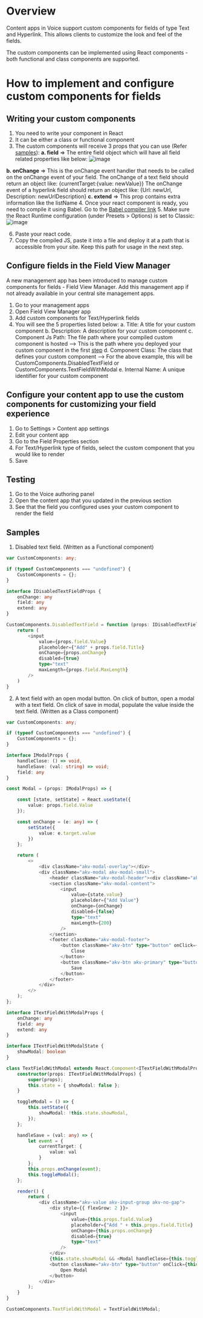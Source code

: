 # Overview

Content apps in Voice support custom components for fields of type Text and Hyperlink. This allows clients to customize the look and feel of the fields.

The custom components can be implemented using React components - both functional and class components are supported.

# How to implement and configure custom components for fields

## Writing your custom components

1.	You need to write your component in React
2.	It can be either a class or functional component
3.	The custom components will receive 3 props that you can use (Refer [samples](https://akuminadev.visualstudio.com/Akumina/_wiki/wikis/Akumina.wiki/404/Custom-components-for-fields?anchor=samples)):
**a.	field** => The entire field object which will have all field related properties like below:
![image](https://github.com/user-attachments/assets/f354b94c-fcf7-4dfa-818f-3d752f27c58e)

**b.	onChange** => This is the onChange event handler that needs to be called on the onChange event of your field.
    The onChange of a text field should return an object like: 
{currentTarget:{value: newValue}}
    The onChange event of a hyperlink field should return an object like:
{Url: newUrl, Description: newUrlDescription}
**c.	extend** => This prop contains extra information like the listName
4.	Once your react component is ready, you need to compile it using Babel. Go to the [Babel compiler link](https://babeljs.io/repl#?browsers=defaults%2C%20not%20ie%2011%2C%20not%20ie_mob%2011&build=&builtIns=false&corejs=3.21&spec=false&loose=false&code_lz=Q&debug=false&forceAllTransforms=false&modules=false&shippedProposals=false&circleciRepo=&evaluate=false&fileSize=false&timeTravel=false&sourceType=module&lineWrap=true&presets=env%2Creact%2Ctypescript&prettier=true&targets=&version=7.21.4&externalPlugins=&assumptions=%7B%7D)
5.	Make sure the React Runtime configuration (under Presets > Options) is set to Classic:
 ![image](https://github.com/user-attachments/assets/7f02db01-5774-4c8a-9ee7-08b0e4b993f4)

6.	Paste your react code.
7.	Copy the compiled JS, paste it into a file and deploy it at a path that is accessible from your site. Keep this path for usage in the next step. 

## Configure fields in the Field View Manager

A new management app has been introduced to manage custom components for fields - Field View Manager. Add this management app if not already available in your central site management apps.

1.	Go to your management apps
2.	Open Field View Manager app
3.	Add custom components for Text/Hyperlink fields
4.	You will see the 5 properties listed below:
a.	Title: A title for your custom component
b.	Description: A description for your custom component
c.	Component Js Path: The file path where your compiled custom component is hosted --> This is the path where you deployed your custom component in the first [step](https://akuminadev.visualstudio.com/Akumina/_wiki/wikis/Akumina.wiki/404/Custom-components-for-fields?anchor=writing-your-custom-components)
d.	Component Class: The class that defines your custom component --> For the above example, this will be CustomComponents.DisabledTextField or CustomComponents.TextFieldWithModal
e.	Internal Name: A unique identifier for your custom component

## Configure your content app to use the custom components for customizing your field experience

1.	Go to Settings > Content app settings
2.	Edit your content app
3.	Go to the Field Properties section
4.	For Text/Hyperlink type of fields, select the custom component that you would like to render
5.	Save

## Testing

1. Go to the Voice authoring panel
2. Open the content app that you updated in the previous section
3. See that the field you configured uses your custom component to render the field

## Samples

1.	Disabled text field. (Written as a Functional component)

``` ts
var CustomComponents: any;

if (typeof CustomComponents === "undefined") {
    CustomComponents = {};
}

interface IDisabledTextFieldProps {
    onChange: any
    field: any
    extend: any
}

CustomComponents.DisabledTextField = function (props: IDisabledTextFieldProps) {
    return (
        <input
            value={props.field.Value}
            placeholder={"Add" + props.field.Title}
            onChange={props.onChange}
            disabled={true}
            type="text"
            maxLength={props.field.MaxLength}
        />
    )
}
```

2.	A text field with an open modal button. On click of button, open a modal with a text field. On click of save in modal, populate the value inside the text field. (Written as a Class component)

``` ts
var CustomComponents: any;

if (typeof CustomComponents === "undefined") {
    CustomComponents = {};
}

interface IModalProps {
    handleClose: () => void,
    handleSave: (val: string) => void;
    field: any
}

const Modal = (props: IModalProps) => {

    const [state, setState] = React.useState({
        value: props.field.Value
    });

    const onChange = (e: any) => {
        setState({
            value: e.target.value
        })
    };

    return (
        <>
            <div className="akv-modal-overlay"></div>
            <div className="akv-modal akv-modal-small">
                <header className="akv-modal-header"><div className="akv-modal-header-title-wrapper"><h2>Enter {props.field.Title}</h2></div></header>
                <section className="akv-modal-content">
                    <input
                        value={state.value}
                        placeholder={"Add Value"}
                        onChange={onChange}
                        disabled={false}
                        type="text"
                        maxLength={200}
                    />
                </section>
                <footer className="akv-modal-footer">
                    <button className="akv-btn" type="button" onClick={props.handleClose}>
                        Close
                    </button>
                    <button className="akv-btn akv-primary" type="button" onClick={() => props.handleSave(state.value)}>
                        Save
                    </button>
                </footer>
            </div>
        </>
    );
};

interface ITextFieldWithModalProps {
    onChange: any
    field: any
    extend: any
}

interface ITextFieldWithModalState {
    showModal: boolean
}

class TextFieldWithModal extends React.Component<ITextFieldWithModalProps, ITextFieldWithModalState> {
    constructor(props: ITextFieldWithModalProps) {
        super(props);
        this.state = { showModal: false };
    }

    toggleModal = () => {
        this.setState({
            showModal: !this.state.showModal,
        });
    };

    handleSave = (val: any) => {
        let event = {
            currentTarget: {
                value: val
            }
        };
        this.props.onChange(event);
        this.toggleModal();
    };

    render() {
        return (
            <div className="akv-value akv-input-group akv-no-gap">
                <div style={{ flexGrow: 2 }}>
                    <input
                        value={this.props.field.Value}
                        placeholder={"Add " + this.props.field.Title}
                        onChange={this.props.onChange}
                        disabled={true}
                        type="text"
                    />
                </div>
                {this.state.showModal && <Modal handleClose={this.toggleModal} handleSave={this.handleSave} field={this.props.field} />}
                <button className="akv-btn" type="button" onClick={this.toggleModal}>
                    Open Modal
                </button>
            </div>
        );
    }
}

CustomComponents.TextFieldWithModal = TextFieldWithModal;
```
